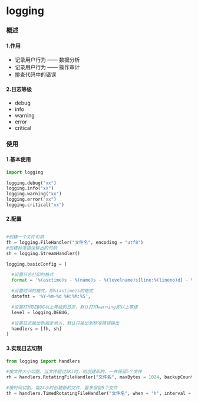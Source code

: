 # logging
### 概述
#### 1.作用
* 记录用户行为 —— 数据分析
* 记录用户行为 —— 操作审计
* 排查代码中的错误

#### 2.日志等级
* debug
* info
* warning
* error
* critical

### 使用
#### 1.基本使用
```python
import logging

logging.debug("xx")
logging.info("xx")
logging.warning("xx")
logging.error("xx")
logging.critical("xx")
```

#### 2.配置
```python

#创建一个文件句柄
fh = logging.FileHandler("文件名", encoding = "utf8")
#创建标准错误输出的句柄
sh = logging.StreamHandler()

logging.basicConfig = (

  #设置日志打印的格式
  format = '%(asctime)s - %(name)s - %(levelname)s[line:%(lineno)d] - %(module)s: %(message)s',

  #设置时间的格式，即%(astime)s的格式
  datefmt = '%Y-%m-%d %H:%M:%S',

  #设置打印DEBUG以上等级的日志，默认打印warning即以上等级
  level = logging.DEBUG,

  #设置日志输出到指定地方，默认只输出到标准错误输出
  handlers = [fh, sh]
)
```
#### 3.实现日志切割
```python
from logging import handlers

#按文件大小切割，当文件超过1Ki时，则创建新的，一共保留5个文件
rh = handlers.RotatingFileHandler("文件名", maxBytes = 1024, backupCount = 5, encoding = "utf8")

#按时间切割，每24小时创建新的文件，最多保留5个文件
th = handlers.TimedRotatingFileHandler("文件名", when = "h", interval = 24, backupCount = 5， encoding = "utf8")
```
